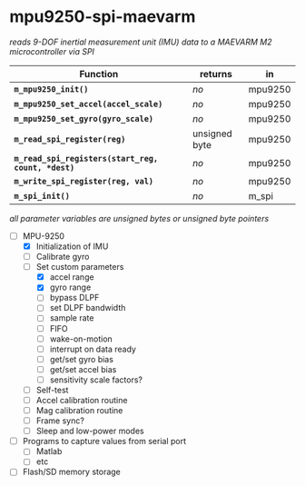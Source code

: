 # mpu9250-spi-maevarm
_reads 9-DOF inertial measurement unit (IMU) data to a MAEVARM M2 microcontroller via SPI_

Function | returns | in
-------- | ------- | --
**`m_mpu9250_init()`** | _no_ | mpu9250
**`m_mpu9250_set_accel(accel_scale)`** | _no_ | mpu9250
**`m_mpu9250_set_gyro(gyro_scale)`** | _no_ | mpu9250
**`m_read_spi_register(reg)`** | unsigned byte | mpu9250
**`m_read_spi_registers(start_reg, count, *dest)`** | _no_ | mpu9250
**`m_write_spi_register(reg, val)`** | _no_ | mpu9250
**`m_spi_init()`** | _no_ | m_spi

_all parameter variables are unsigned bytes or unsigned byte pointers_

- [ ] MPU-9250
  - [x] Initialization of IMU
  - [ ] Calibrate gyro
  - [ ] Set custom parameters
    - [x] accel range
    - [x] gyro range
    - [ ] bypass DLPF
    - [ ] set DLPF bandwidth
    - [ ] sample rate
    - [ ] FIFO
    - [ ] wake-on-motion
    - [ ] interrupt on data ready
    - [ ] get/set gyro bias
    - [ ] get/set accel bias
    - [ ] sensitivity scale factors?
  - [ ] Self-test
  - [ ] Accel calibration routine
  - [ ] Mag calibration routine
  - [ ] Frame sync?
  - [ ] Sleep and low-power modes
- [ ] Programs to capture values from serial port
  - [ ] Matlab
  - [ ] etc
- [ ] Flash/SD memory storage
